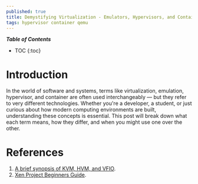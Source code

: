 ```yaml
---
published: true 
title: Demystifying Virtualization - Emulators, Hypervisors, and Containers Explained
tags: hypervisor container qemu
---
```


***Table of Contents***
* TOC
{:toc}

# Introduction
In the world of software and systems, terms like virtualization, emulation, hypervisor, and container are often used interchangeably — but they refer to very different technologies. Whether you're a developer, a student, or just curious about how modern computing environments are built, understanding these concepts is essential. This post will break down what each term means, how they differ, and when you might use one over the other.

# References
1. [A brief synopsis of KVM, HVM, and VFIO](https://forums.unraid.net/topic/37013-a-brief-synopsis-of-kvm-hvm-and-vfio/).
2. [Xen Project Beginners Guide](https://wiki.xenproject.org/wiki/Xen_Project_Beginners_Guide).